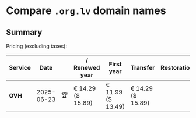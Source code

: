 # Compare `.org.lv` domain names

## Summary

Pricing (excluding taxes):

| Service | Date |  | / Renewed year | First year | Transfer | Restoration |
|--|--|--|--|--|--|--|
| **OVH** | 2025-06-23 | 🏆 | € 14.29<br>($ 15.89) | € 11.99<br>($ 13.49) | € 14.29<br>($ 15.89) |  |
